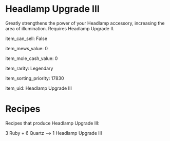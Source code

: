# Headlamp Upgrade III

Greatly strengthens the power of your Headlamp accessory, increasing the area of illumination. Requires Headlamp Upgrade II.

item_can_sell: False

item_mews_value: 0

item_mole_cash_value: 0

item_rarity: Legendary

item_sorting_priority: 17830

item_uid: Headlamp Upgrade III

# Recipes

Recipes that produce Headlamp Upgrade III:

3 Ruby + 6 Quartz --> 1 Headlamp Upgrade III